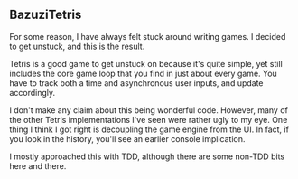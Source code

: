 BazuziTetris
------

For some reason, I have always felt stuck around writing games. I decided to get unstuck, and this is the result.

Tetris is a good game to get unstuck on because it's quite simple, yet still includes the core game loop that you find in just about every game. You have to track both a time and asynchronous user inputs, and update accordingly.

I don't make any claim about this being wonderful code. However, many of the other Tetris implementations I've seen were rather ugly to my eye. One thing I think I got right is decoupling the game engine from the UI. In fact, if you look in the history, you'll see an earlier console implication.

I mostly approached this with TDD, although there are some non-TDD bits here and there.


